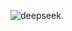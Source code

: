 ![deepseek.](https://static.euronews.com/articles/stories/09/00/90/24/1200x675_cmsv2_9db6dfd4-701a-5bb0-9291-d12401e215d9-9009024.jpg)
